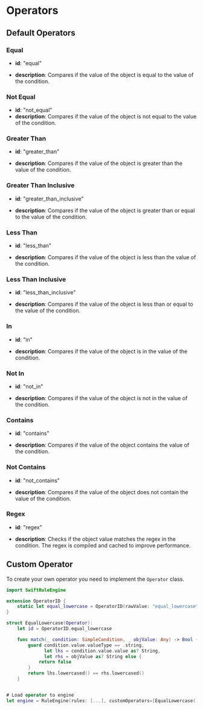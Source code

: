 # Operators

## Default Operators

### Equal

- **id**: "equal"

- **description**: Compares if the value of the object is equal to the value of the condition.


### Not Equal

- **id**: "not_equal"
- **description**: Compares if the value of the object is not equal to the value of the condition.


### Greater Than

- **id**: "greater_than"

- **description**: Compares if the value of the object is greater than the value of the condition.


### Greater Than Inclusive

- **id**: "greater_than_inclusive"

- **description**: Compares if the value of the object is greater than or equal to the value of the condition.


### Less Than

- **id**: "less_than"

- **description**: Compares if the value of the object is less than the value of the condition.


### Less Than Inclusive

- **id**: "less_than_inclusive"

- **description**: Compares if the value of the object is less than or equal to the value of the condition.


### In

- **id**: "in"

- **description**: Compares if the value of the object is in the value of the condition.


### Not In

- **id**: "not_in"

- **description**: Compares if the value of the object is not in the value of the condition.


### Contains

- **id**: "contains"

- **description**: Compares if the value of the object contains the value of the condition.


### Not Contains

- **id**: "not_contains"

- **description**: Compares if the value of the object does not contain the value of the condition.


### Regex

- **id**: "regex"

- **description**: Checks if the object value matches the regex in the condition. The regex is compiled 
and cached to improve performance.


## Custom Operator

To create your own operator you need to implement the `Operator` class.

```swift
import SwiftRuleEngine

extension OperatorID {
    static let equal_lowercase = OperatorID(rawValue: "equal_lowercase")
}

struct EqualLowercase(Operator):
    let id = OperatorID.equal_lowercase

    func match(_ condition: SimpleCondition, _ objValue: Any) -> Bool {
        guard condition.value.valueType == .string,
              let lhs = condition.value.value as? String,
              let rhs = objValue as? String else {
            return false
        }
        return lhs.lowercased() == rhs.lowercased()
    }


# Load operator to engine
let engine = RuleEngine(rules: [...], customOperators=[EqualLowercase()])
```
